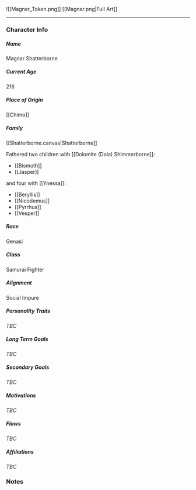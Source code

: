![[Magnar_Token.png]]
[[Magnar.png|Full Art]]

---
### Character Info

##### Name 
Magnar Shatterborne

##### Current Age
216

##### Place of Origin
[[Chimo]]

##### Family
[[Shatterborne.canvas|Shatterborne]]

Fathered two children with [[Dolomite (Dola) Shimmerborne]]:
- [[Bismuth]]
- [[Jasper]]

and four with [[Ynessa]]:
- [[Beryllis]]
- [[Nicodemus]]
- [[Pyrrhus]]
- [[Vesper]]

##### Race
Genasi

##### Class
Samurai Fighter

##### Alignment
Social Impure

##### Personality Traits
*TBC*

##### Long Term Goals
*TBC*

##### Secondary Goals
*TBC*

##### Motivations
*TBC*

##### Flaws
*TBC*

##### Affiliations
*TBC*

### Notes
